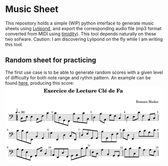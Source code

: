 # Music Sheet

This repository holds a simple (WIP) python interface to generate music sheets using [Lylipond](http://lilypond.org/),
and export the corresponding audio file (mp3 format converted from MIDI using [timidity](https://launchpad.net/ubuntu/hirsute/+package/timidity)). This tool depends naturally on these two sofware. Caution: I am discovering Lylipond on the fly while I am writing this tool.

## Random sheet for practicing

The first use case is to be able to generate random scores with a given level of difficulty for both note range and rythm pattern.
An example can be found [here](example_random_score.py), producing this score:
![image](example.jpg)